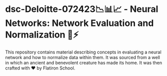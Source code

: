 # dsc-Deloitte-072423📉📊📈 - Neural Networks: Network Evaluation and Normalization 🧠⚡️

This repository contains material describing concepts in evaluating a neural network and how to normalize data within them. It was sourced from a well in which an ancient and benevolent creature has made its home. It was then crafted with ❤️ by Flatiron School.